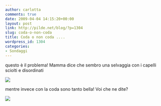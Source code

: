 ```yaml
---
author: carlotta
comments: true
date: 2009-04-04 14:15:20+00:00
layout: post
link: http://pilde.net/blog/?p=1304
slug: coda-o-non-coda
title: Coda o non coda ....
wordpress_id: 1304
categories:
- Sondaggi
---
```


[](http://None)


questo è il problema! Mamma dice che sembro una selvaggia con i capelli sciolti e disordinati

![](http://pilde.net/blog/wp-content/uploads/2009/04/no_coda.jpg)




mentre invece con la coda sono tanto bella! Voi che ne dite?

![](http://pilde.net/blog/wp-content/uploads/2009/04/si_coda2.jpg)



